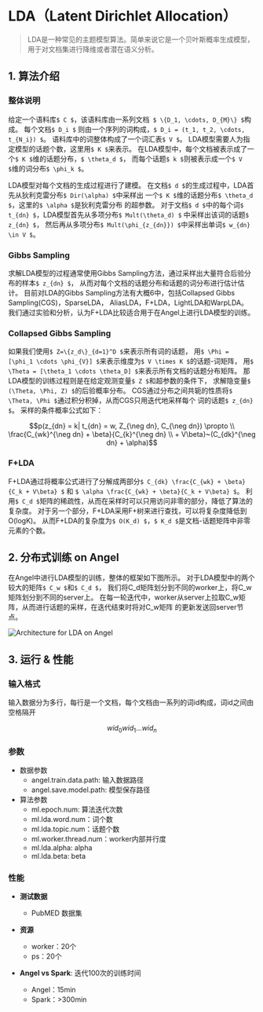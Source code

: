 # LDA（Latent Dirichlet Allocation）

> LDA是一种常见的主题模型算法。简单来说它是一个贝叶斯概率生成模型，用于对文档集进行降维或者潜在语义分析。



## 1. 算法介绍

### 整体说明
给定一个语料库``$ C $``，该语料库由一系列文档`` $ \{D_1, \cdots, D_{M}\} $``构成。
每个文档``$ D_i $`` 则由一个序列的词构成，``$ D_i = (t_1, t_2, \cdots, t_{N_i}) $``。
语料库中的词整体构成了一个词汇表``$ V $``。
LDA模型需要人为指定模型的话题个数，这里用``$ K $``来表示。
在LDA模型中，每个文档被表示成了一个``$ K $``维的话题分布，``$ \theta_d $``，
而每个话题``$ k $``则被表示成一个``$ V $``维的词分布``$ \phi_k $``。

LDA模型对每个文档的生成过程进行了建模。
在文档``$ d $``的生成过程中，LDA首先从狄利克雷分布``$ Dir(\alpha) $``中采样出
一个``$ K $``维的话题分布``$ \theta_d $``，这里的``$ \alpha $``是狄利克雷分布
的超参数。
对于文档``$ d $``中的每个词``$ t_{dn} $``，LDA模型首先从多项分布``$ Mult(\theta_d) $``
中采样出该词的话题``$ z_{dn} $``，
然后再从多项分布``$ Mult(\phi_{z_{dn}}) $``中采样出单词``$ w_{dn} \in V $``。

### Gibbs Sampling
求解LDA模型的过程通常使用Gibbs Sampling方法，通过采样出大量符合后验分布的样本``$ z_{dn} $``，
从而对每个文档的话题分布和话题的词分布进行估计估计。
目前对LDA的Gibbs Sampling方法有大概6中，包括Collapsed Gibbs Sampling(CGS)，SparseLDA，
AliasLDA，F+LDA，LightLDA和WarpLDA。
我们通过实验和分析，认为F+LDA比较适合用于在Angel上进行LDA模型的训练。

### Collapsed Gibbs Sampling
如果我们使用``$ Z=\{z_d\}_{d=1}^D $``来表示所有词的话题，
用``$ \Phi = [\phi_1 \cdots \phi_{V}] $``来表示维度为``$ V \times K $``的话题-词矩阵，
用``$ \Theta = [\theta_1 \cdots \theta_D] $``来表示所有文档的话题分布矩阵。
那LDA模型的训练过程则是在给定观测变量``$ Z $``和超参数的条件下，
求解隐变量``$ (\Theta, \Phi, Z) $``的后验概率分布。
CGS通过分布之间共轭的性质将``$ \Theta, \Phi $``通过积分积掉，从而CGS只用迭代地采样每个
词的话题``$ z_{dn} $``。
采样的条件概率公式如下：

```math
p(z_{dn} = k| t_{dn} = w, Z_{\neg dn}, C_{\neg dn}) \propto \\
			\frac{C_{wk}^{\neg dn} + \beta}{C_{k}^{\neg dn} \\
			+ V\beta}~(C_{dk}^{\neg dn}  + \alpha)
```

### F+LDA
F+LDA通过将概率公式进行了分解成两部分``$ C_{dk} \frac{C_{wk} + \beta}{C_k + V\beta} $``
和 ``$ \alpha \frac{C_{wk} + \beta}{C_k + V\beta} $``。
利用``$ C_d $``矩阵的稀疏性，从而在采样时可以只用访问非零的部分，降低了算法的复杂度。
对于另一个部分，F+LDA采用F+树来进行查找，可以将复杂度降低到O(logK)。
从而F+LDA的复杂度为``$ O(K_d) $``，``$ K_d $``是文档-话题矩阵中非零元素的个数。

## 2. 分布式训练 on Angel

在Angel中进行LDA模型的训练，整体的框架如下图所示。
对于LDA模型中的两个较大的矩阵``$ C_w $``和``$ C_d $``，
我们将C_d矩阵划分到不同的worker上，将C_w矩阵划分到不同的server上。
在每一轮迭代中，worker从server上拉取C_w矩阵，从而进行话题的采样，在迭代结束时将对C_w矩阵
的更新发送回server节点。

![Architecture for LDA on Angel](../img/lda_ps.png)

## 3. 运行 & 性能

### 输入格式

输入数据分为多行，每行是一个文档，每个文档由一系列的词id构成，词id之间由空格隔开

```math
	wid_0 wid_1 ... wid_n 
```

### 参数

* 数据参数
  * angel.train.data.path: 输入数据路径
  * angel.save.model.path: 模型保存路径
* 算法参数
  * ml.epoch.num: 算法迭代次数
  * ml.lda.word.num：词个数
  * ml.lda.topic.num：话题个数
  * ml.worker.thread.num：worker内部并行度
  * ml.lda.alpha: alpha
  * ml.lda.beta: beta

### 性能

* **测试数据**
	 * PubMED 数据集

* **资源**
	* worker：20个
	* ps：20个

* **Angel vs Spark**: 迭代100次的训练时间
	* Angel：15min
	* Spark：>300min

